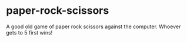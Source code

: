 # paper-rock-scissors
A good old game of paper rock scissors against the computer.
Whoever gets to 5 first wins!
